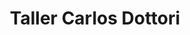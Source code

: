 ---
title: "Taller Carlos Dottori"
url: /lujan-de-cuyo/taller-carlos-dottori/
shop: reparación de automóviles
---